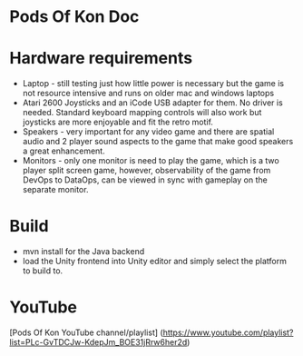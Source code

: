 # Pods Of Kon Doc

# Hardware requirements

- Laptop - still testing just how little power is necessary but the game is not resource intensive and runs on older mac and windows laptops
- Atari 2600 Joysticks and an iCode USB adapter for them. No driver is needed. Standard keyboard mapping controls will also work but joysticks are more enjoyable and fit the retro motif.
- Speakers - very important for any video game and there are spatial audio and 2 player sound aspects to the game that make good speakers a great enhancement.
- Monitors - only one monitor is need to play the game, which is a two player split screen game, however, observability of the game from DevOps to DataOps, can be viewed in sync with gameplay on the separate monitor.

# Build

- mvn install for the Java backend
- load the Unity frontend into Unity editor and simply select the platform to build to. 

# YouTube
[Pods Of Kon YouTube channel/playlist] (https://www.youtube.com/playlist?list=PLc-GvTDCJw-KdepJm_BOE31jRrw6her2d)
